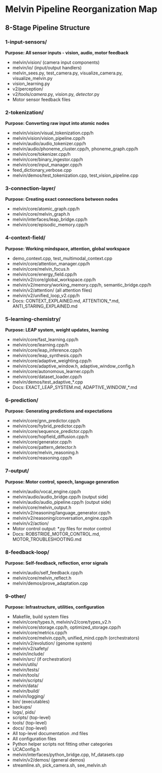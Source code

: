# Melvin Pipeline Reorganization Map

## 8-Stage Pipeline Structure

### 1-input-sensors/
**Purpose: All sensor inputs - vision, audio, motor feedback**
- melvin/vision/ (camera input components)
- melvin/io/ (input/output handlers)
- melvin_sees.py, test_camera.py, visualize_camera.py, visualize_melvin.py
- vision_learning.py
- v2/perception/
- v2/tools/*camera*.py, *vision*.py, *detector*.py
- Motor sensor feedback files

### 2-tokenization/
**Purpose: Converting raw input into atomic nodes**
- melvin/vision/visual_tokenization.cpp/h
- melvin/vision/vision_pipeline.cpp/h
- melvin/audio/audio_tokenizer.cpp/h
- melvin/audio/phoneme_cluster.cpp/h, phoneme_graph.cpp/h
- melvin/core/tokenizer.cpp/h
- melvin/core/binary_ingestor.cpp/h
- melvin/core/input_manager.cpp/h
- feed_dictionary_verbose.cpp
- melvin/demos/test_tokenization.cpp, test_vision_pipeline.cpp

### 3-connection-layer/
**Purpose: Creating exact connections between nodes**
- melvin/core/atomic_graph.cpp/h
- melvin/core/melvin_graph.h
- melvin/interfaces/leap_bridge.cpp/h
- melvin/core/episodic_memory.cpp/h

### 4-context-field/
**Purpose: Working mindspace, attention, global workspace**
- demo_context.cpp, test_multimodal_context.cpp
- melvin/core/attention_manager.cpp/h
- melvin/core/melvin_focus.h
- melvin/core/energy_field.cpp/h
- melvin/v2/core/global_workspace.cpp/h
- melvin/v2/memory/working_memory.cpp/h, semantic_bridge.cpp/h
- melvin/v2/attention/ (all attention files)
- melvin/v2/unified_loop_v2.cpp/h
- Docs: CONTEXT_EXPLAINED.md, ATTENTION_*.md, ANTI_STARING_EXPLAINED.md

### 5-learning-chemistry/
**Purpose: LEAP system, weight updates, learning**
- melvin/core/fast_learning.cpp/h
- melvin/core/learning.cpp/h
- melvin/core/leap_inference.cpp/h
- melvin/core/leap_synthesis.cpp/h
- melvin/core/adaptive_weighting.cpp/h
- melvin/core/adaptive_window.h, adaptive_window_config.h
- melvin/core/autonomous_learner.cpp/h
- melvin/core/dataset_loader.cpp/h
- melvin/demos/test_adaptive_*.cpp
- Docs: EXACT_LEAP_SYSTEM.md, ADAPTIVE_WINDOW_*.md

### 6-prediction/
**Purpose: Generating predictions and expectations**
- melvin/core/gnn_predictor.cpp/h
- melvin/core/hybrid_predictor.cpp/h
- melvin/core/sequence_predictor.cpp/h
- melvin/core/hopfield_diffusion.cpp/h
- melvin/core/generator.cpp/h
- melvin/core/pattern_detector.h
- melvin/core/melvin_reasoning.h
- melvin/core/reasoning.cpp/h

### 7-output/
**Purpose: Motor control, speech, language generation**
- melvin/audio/vocal_engine.cpp/h
- melvin/audio/audio_bridge.cpp/h (output side)
- melvin/audio/audio_pipeline.cpp/h (output side)
- melvin/core/melvin_output.h
- melvin/v2/reasoning/language_generator.cpp/h
- melvin/v2/reasoning/conversation_engine.cpp/h
- melvin/v2/action/
- Motor control output: *.py files for motor control
- Docs: ROBSTRIDE_MOTOR_CONTROL.md, MOTOR_TROUBLESHOOTING.md

### 8-feedback-loop/
**Purpose: Self-feedback, reflection, error signals**
- melvin/audio/self_feedback.cpp/h
- melvin/core/melvin_reflect.h
- melvin/demos/prove_adaptation.cpp

### 9-other/
**Purpose: Infrastructure, utilities, configuration**
- Makefile, build system files
- melvin/core/types.h, melvin/v2/core/types_v2.h
- melvin/core/storage.cpp/h, optimized_storage.cpp/h
- melvin/core/metrics.cpp/h
- melvin/core/melvin.cpp/h, unified_mind.cpp/h (orchestrators)
- melvin/v2/evolution/ (genome system)
- melvin/v2/safety/
- melvin/include/
- melvin/src/ (if orchestration)
- melvin/utils/
- melvin/tests/
- melvin/tools/
- melvin/scripts/
- melvin/data/
- melvin/build/
- melvin/logging/
- bin/ (executables)
- backups/
- logs/, pids/
- scripts/ (top-level)
- tools/ (top-level)
- docs/ (top-level)
- All top-level documentation .md files
- All configuration files
- Python helper scripts not fitting other categories
- UCAConfig.h
- melvin/interfaces/python_bridge.cpp, hf_datasets.cpp
- melvin/v2/demos/ (general demos)
- streamline.sh, pick_camera.sh, see_melvin.sh

